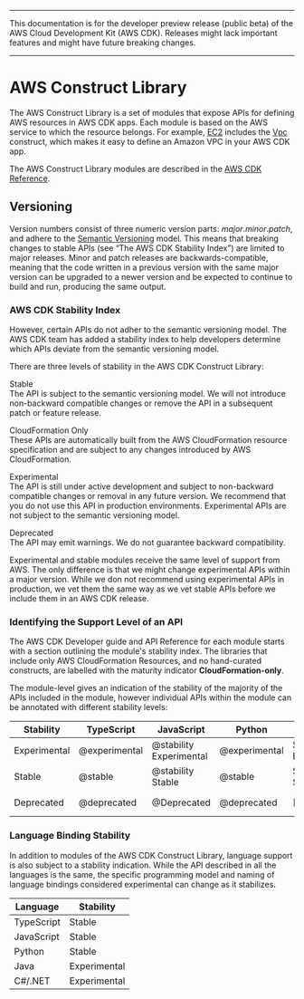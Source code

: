 --------

This documentation is for the developer preview release \(public beta\) of the AWS Cloud Development Kit \(AWS CDK\)\. Releases might lack important features and might have future breaking changes\.

--------

# AWS Construct Library<a name="aws_construct_lib"></a>

The AWS Construct Library is a set of modules that expose APIs for defining AWS resources in AWS CDK apps\. Each module is based on the AWS service to which the resource belongs\. For example, [EC2](https://docs.aws.amazon.com/cdk/api/latest/docs/aws-ec2-readme.html) includes the [Vpc](https://docs.aws.amazon.com/cdk/api/latest/typescript/api/aws-ec2/vpc.html) construct, which makes it easy to define an Amazon VPC in your AWS CDK app\.

The AWS Construct Library modules are described in the [AWS CDK Reference](https://awslabs.github.io/aws-cdk/)\.

## Versioning<a name="aws_construct_lib_versioning"></a>

Version numbers consist of three numeric version parts: *major*\.*minor*\.*patch*, and adhere to the [Semantic Versioning](https://semver.org) model\. This means that breaking changes to stable APIs \(see “The AWS CDK Stability Index”\) are limited to major releases\. Minor and patch releases are backwards\-compatible, meaning that the code written in a previous version with the same major version can be upgraded to a newer version and be expected to continue to build and run, producing the same output\.

### AWS CDK Stability Index<a name="aws_construct_lib_versioning_stability"></a>

However, certain APIs do not adher to the semantic versioning model\. The AWS CDK team has added a stability index to help developers determine which APIs deviate from the semantic versioning model\.

There are three levels of stability in the AWS CDK Construct Library:

Stable  
The API is subject to the semantic versioning model\. We will not introduce non\-backward compatible changes or remove the API in a subsequent patch or feature release\.

CloudFormation Only  
These APIs are automatically built from the AWS CloudFormation resource specification and are subject to any changes introduced by AWS CloudFormation\.

Experimental  
The API is still under active development and subject to non\-backward compatible changes or removal in any future version\. We recommend that you do not use this API in production environments\. Experimental APIs are not subject to the semantic versioning model\.

Deprecated  
The API may emit warnings\. We do not guarantee backward compatibility\.

Experimental and stable modules receive the same level of support from AWS\. The only difference is that we might change experimental APIs within a major version\. While we don not recommend using experimental APIs in production, we vet them the same way as we vet stable APIs before we include them in an AWS CDK release\.

### Identifying the Support Level of an API<a name="aws_construct_lib_versioning_support"></a>

The AWS CDK Developer guide and API Reference for each module starts with a section outlining the module's stability index\. The libraries that include only AWS CloudFormation Resources, and no hand\-curated constructs, are labelled with the maturity indicator **CloudFormation\-only**\.

The module\-level gives an indication of the stability of the majority of the APIs included in the module, however individual APIs within the module can be annotated with different stability levels:


| Stability | TypeScript | JavaScript | Python | C\#/\.NET | Java | 
| --- |--- |--- |--- |--- |--- |
| Experimental | @experimental | @stability Experimental | @experimental | Stability: Experimental | Stability: Experimental | 
| Stable | @stable | @stability Stable | @stable | Stability: Stable | Stability: Stable | 
| Deprecated | @deprecated | @Deprecated | @deprecated | \[Obsolete\] | Stability: Deprecated | 

### Language Binding Stability<a name="aws_construct_lib_versioning_binding"></a>

In addition to modules of the AWS CDK Construct Library, language support is also subject to a stability indication\. While the API described in all the languages is the same, the specific programming model and naming of language bindings considered experimental can change as it stabilizes\.


| Language | Stability | 
| --- |--- |
| TypeScript | Stable | 
| JavaScript | Stable | 
| Python | Stable | 
| Java | Experimental | 
| C\#/\.NET | Experimental | 